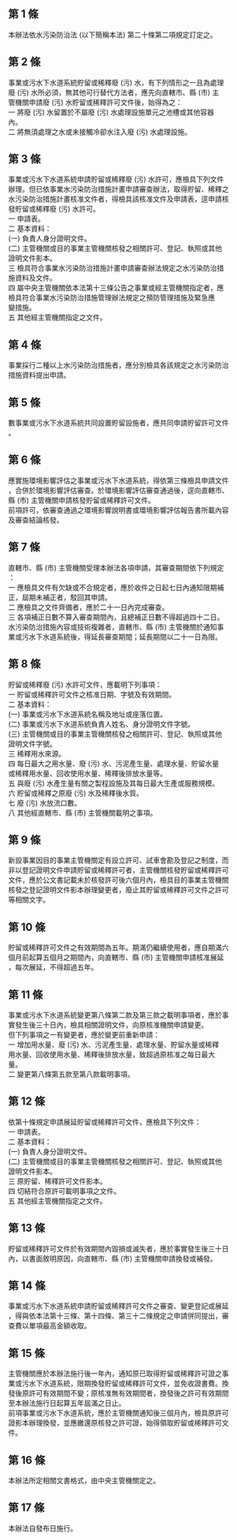 第 1 條
-------
本辦法依水污染防治法 (以下簡稱本法) 第二十條第二項規定訂定之。

第 2 條
-------
事業或污水下水道系統貯留或稀釋廢 (污) 水，有下列情形之一且為處理  
廢 (污) 水所必須，無其他可行替代方法者，應先向直轄市、縣 (市) 主  
管機關申請廢 (污) 水貯留或稀釋許可文件後，始得為之：  
一  將廢 (污) 水留置於不屬廢 (污) 水處理設施單元之池槽或其他容器  
    內。  
二  將無須處理之水或未接觸冷卻水注入廢 (污) 水處理設施。

第 3 條
-------
事業或污水下水道系統申請貯留或稀釋廢 (污) 水許可，應檢具下列文件  
辦理。但已依事業水污染防治措施計畫申請審查辦法，取得貯留、稀釋之  
水污染防治措施計畫核准文件者，得檢具該核准文件及申請表，逕申請核  
發貯留或稀釋廢 (污) 水許可。  
一  申請表。  
二  基本資料：  
 (一) 負責人身分證明文件。  
 (二) 主管機關或目的事業主管機關核發之相關許可、登記、執照或其他  
      證明文件影本。  
三  檢具符合事業水污染防治措施計畫申請審查辦法規定之水污染防治措  
    施資料及文件。  
四  屬中央主管機關依本法第十三條公告之事業或經主管機關指定者，應  
    檢具符合事業水污染防治措施管理辦法規定之預防管理措施及緊急應  
    變措施。  
五  其他經主管機關指定之文件。

第 4 條
-------
事業採行二種以上水污染防治措施者，應分別檢具各該規定之水污染防治  
措施資料提出申請。

第 5 條
-------
數事業或污水下水道系統共同設置貯留設施者，應共同申請貯留許可文件  
。

第 6 條
-------
應實施環境影響評估之事業或污水下水道系統，得依第三條檢具申請文件  
，合併於環境影響評估審查。於環境影響評估審查通過後，逕向直轄市、  
縣 (市) 主管機關申請核發貯留或稀釋許可文件。  
前項許可，依審查通過之環境影響說明書或環境影響評估報告書所載內容  
及審查結論核發。

第 7 條
-------
直轄市、縣 (市) 主管機關受理本辦法各項申請，其審查期間依下列規定  
：  
一  應檢具文件有欠缺或不合規定者，應於收件之日起七日內通知限期補  
    正，屆期未補正者，駁回其申請。  
二  應檢具之文件齊備者，應於二十一日內完成審查。  
三  各項補正日數不算入審查期間內，且總補正日數不得超過四十二日。  
水污染防治措施內容或技術複雜者，直轄市、縣 (市) 主管機關於通知事  
業或污水下水道系統後，得延長審查期間；延長期間以二十一日為限。

第 8 條
-------
貯留或稀釋廢 (污) 水許可文件，應載明下列事項：  
一  貯留或稀釋許可文件之核准日期、字號及有效期間。  
二  基本資料：  
 (一) 事業或污水下水道系統名稱及地址或座落位置。  
 (二) 事業或污水下水道系統負責人姓名、身分證明文件字號。  
 (三) 主管機關或目的事業主管機關核發之相關許可、登記、執照或其他  
      證明文件字號。  
三  稀釋用水來源。  
四  每日最大之用水量、廢 (污) 水、污泥產生量、處理水量、貯留水量  
    或稀釋用水量、回收使用水量、稀釋後排放水量等。  
五  與廢 (污) 水產生量有關之製程設施及其每日最大生產或服務規模。  
六  貯留或稀釋之原廢 (污) 水及稀釋後水質。  
七  廢 (污) 水放流口數。  
八  其他經直轄市、縣 (市) 主管機關載明之事項。

第 9 條
-------
新設事業因目的事業主管機關定有設立許可、試車會勘及登記之制度，而  
非以登記證明文件申請貯留或稀釋許可者，主管機關核發貯留或稀釋許可  
文件，應於公文書記載未於核發許可後六個月內，檢具目的事業主管機關  
核發之登記證明文件影本辦理變更者，廢止其貯留或稀釋許可文件之許可  
等相關文字。

第 10 條
--------
貯留或稀釋許可文件之有效期間為五年。期滿仍繼續使用者，應自期滿六  
個月前起算五個月之期間內，向直轄市、縣 (市) 主管機關申請核准展延  
，每次展延，不得超過五年。

第 11 條
--------
事業或污水下水道系統變更第八條第二款及第三款之載明事項者，應於事  
實發生後三十日內，檢具相關證明文件，向原核准機關申請變更。  
但下列事項之一有變更者，應於變更前重新申請：  
一  增加用水量、廢 (污) 水、污泥產生量、處理水量、貯留水量或稀釋  
    用水量、回收使用水量、稀釋後排放水量，致超過原核准之每日最大  
    量。  
二  變更第八條第五款至第八款載明事項。

第 12 條
--------
依第十條規定申請展延貯留或稀釋許可文件，應檢具下列文件：  
一  申請表。  
二  基本資料：  
 (一) 負責人身分證明文件。  
 (二) 主管機關或目的事業主管機關核發之相關許可、登記、執照或其他  
      證明文件影本。  
三  原貯留、稀釋許可文件影本。  
四  切結符合原許可載明事項之文件。  
五  其他經主管機關指定之文件。

第 13 條
--------
貯留或稀釋許可文件於有效期間內毀損或滅失者，應於事實發生後三十日  
內，以書面敘明原因，向直轄市、縣 (市) 主管機關申請換發或補發。

第 14 條
--------
事業或污水下水道系統申請貯留或稀釋許可文件之審查、變更登記或展延  
，得與依本法第十三條、第十四條、第三十二條規定之申請併同提出，審  
查費以單項最高金額收取。

第 15 條
--------
主管機關應於本辦法施行後一年內，通知原已取得貯留或稀釋許可證之事  
業或污水下水道系統，限期換發貯留或稀釋許可文件，並免收證書費。換  
發後原許可有效期間不變；原核准無有效期間者，換發後之許可有效期間  
至本辦法施行日起算五年屆滿之日止。  
前項事業或污水下水道系統，應於主管機關通知後三個月內，檢具原許可  
證影本辦理換發，並應繳還原核發之許可證，始得領取貯留或稀釋許可文  
件。

第 16 條
--------
本辦法所定相關文書格式，由中央主管機關定之。

第 17 條
--------
本辦法自發布日施行。


